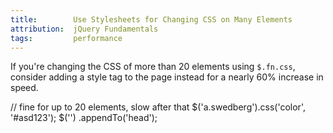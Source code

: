 ```yaml
---
title:        Use Stylesheets for Changing CSS on Many Elements
attribution:  jQuery Fundamentals
tags:         performance
---
```

If you're changing the CSS of more than 20 elements using `$.fn.css`, consider
adding a style tag to the page instead for a nearly 60% increase in speed.

<javascript>
// fine for up to 20 elements, slow after that
$('a.swedberg').css('color', '#asd123');
$('<style type="text/css">a.swedberg { color : #asd123 }</style>')
    .appendTo('head');
</javascript>
